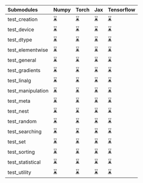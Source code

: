 | Submodules        | Numpy                                                                                                                           | Torch                                                                                                                           | Jax                                                                                                                             | Tensorflow                                                                                                                      |
|:------------------|:--------------------------------------------------------------------------------------------------------------------------------|:--------------------------------------------------------------------------------------------------------------------------------|:--------------------------------------------------------------------------------------------------------------------------------|:--------------------------------------------------------------------------------------------------------------------------------|
| test_creation     | <a href="https://github.com/unifyai/ivy/runs/7953434795?check_suite_focus=true" rel="noopener noreferrer" target="_blank">⌛</a> | <a href="https://github.com/unifyai/ivy/runs/7953437195?check_suite_focus=true" rel="noopener noreferrer" target="_blank">⌛</a> | <a href="https://github.com/unifyai/ivy/runs/7953439630?check_suite_focus=true" rel="noopener noreferrer" target="_blank">⌛</a> | <a href="https://github.com/unifyai/ivy/runs/7953442555?check_suite_focus=true" rel="noopener noreferrer" target="_blank">⌛</a> |
| test_device       | <a href="https://github.com/unifyai/ivy/runs/7953434963?check_suite_focus=true" rel="noopener noreferrer" target="_blank">⌛</a> | <a href="https://github.com/unifyai/ivy/runs/7953437355?check_suite_focus=true" rel="noopener noreferrer" target="_blank">⌛</a> | <a href="https://github.com/unifyai/ivy/runs/7953439843?check_suite_focus=true" rel="noopener noreferrer" target="_blank">⌛</a> | <a href="https://github.com/unifyai/ivy/runs/7953442827?check_suite_focus=true" rel="noopener noreferrer" target="_blank">⌛</a> |
| test_dtype        | <a href="https://github.com/unifyai/ivy/runs/7953435108?check_suite_focus=true" rel="noopener noreferrer" target="_blank">⌛</a> | <a href="https://github.com/unifyai/ivy/runs/7953437487?check_suite_focus=true" rel="noopener noreferrer" target="_blank">⌛</a> | <a href="https://github.com/unifyai/ivy/runs/7953440000?check_suite_focus=true" rel="noopener noreferrer" target="_blank">⌛</a> | <a href="https://github.com/unifyai/ivy/runs/7953443026?check_suite_focus=true" rel="noopener noreferrer" target="_blank">⌛</a> |
| test_elementwise  | <a href="https://github.com/unifyai/ivy/runs/7953435270?check_suite_focus=true" rel="noopener noreferrer" target="_blank">⌛</a> | <a href="https://github.com/unifyai/ivy/runs/7953437633?check_suite_focus=true" rel="noopener noreferrer" target="_blank">⌛</a> | <a href="https://github.com/unifyai/ivy/runs/7953440152?check_suite_focus=true" rel="noopener noreferrer" target="_blank">⌛</a> | <a href="https://github.com/unifyai/ivy/runs/7953443201?check_suite_focus=true" rel="noopener noreferrer" target="_blank">⌛</a> |
| test_general      | <a href="https://github.com/unifyai/ivy/runs/7953435419?check_suite_focus=true" rel="noopener noreferrer" target="_blank">⌛</a> | <a href="https://github.com/unifyai/ivy/runs/7953437763?check_suite_focus=true" rel="noopener noreferrer" target="_blank">⌛</a> | <a href="https://github.com/unifyai/ivy/runs/7953440317?check_suite_focus=true" rel="noopener noreferrer" target="_blank">⌛</a> | <a href="https://github.com/unifyai/ivy/runs/7953443393?check_suite_focus=true" rel="noopener noreferrer" target="_blank">⌛</a> |
| test_gradients    | <a href="https://github.com/unifyai/ivy/runs/7953435584?check_suite_focus=true" rel="noopener noreferrer" target="_blank">⌛</a> | <a href="https://github.com/unifyai/ivy/runs/7953437906?check_suite_focus=true" rel="noopener noreferrer" target="_blank">⌛</a> | <a href="https://github.com/unifyai/ivy/runs/7953440467?check_suite_focus=true" rel="noopener noreferrer" target="_blank">⌛</a> | <a href="https://github.com/unifyai/ivy/runs/7953443557?check_suite_focus=true" rel="noopener noreferrer" target="_blank">⌛</a> |
| test_linalg       | <a href="https://github.com/unifyai/ivy/runs/7953435722?check_suite_focus=true" rel="noopener noreferrer" target="_blank">⌛</a> | <a href="https://github.com/unifyai/ivy/runs/7953438049?check_suite_focus=true" rel="noopener noreferrer" target="_blank">⌛</a> | <a href="https://github.com/unifyai/ivy/runs/7953440636?check_suite_focus=true" rel="noopener noreferrer" target="_blank">⌛</a> | <a href="https://github.com/unifyai/ivy/runs/7953443713?check_suite_focus=true" rel="noopener noreferrer" target="_blank">⌛</a> |
| test_manipulation | <a href="https://github.com/unifyai/ivy/runs/7953435867?check_suite_focus=true" rel="noopener noreferrer" target="_blank">⌛</a> | <a href="https://github.com/unifyai/ivy/runs/7953438199?check_suite_focus=true" rel="noopener noreferrer" target="_blank">⌛</a> | <a href="https://github.com/unifyai/ivy/runs/7953440822?check_suite_focus=true" rel="noopener noreferrer" target="_blank">⌛</a> | <a href="https://github.com/unifyai/ivy/runs/7953443895?check_suite_focus=true" rel="noopener noreferrer" target="_blank">⌛</a> |
| test_meta         | <a href="https://github.com/unifyai/ivy/runs/7953436072?check_suite_focus=true" rel="noopener noreferrer" target="_blank">⌛</a> | <a href="https://github.com/unifyai/ivy/runs/7953438350?check_suite_focus=true" rel="noopener noreferrer" target="_blank">⌛</a> | <a href="https://github.com/unifyai/ivy/runs/7953441035?check_suite_focus=true" rel="noopener noreferrer" target="_blank">⌛</a> | <a href="https://github.com/unifyai/ivy/runs/7953444061?check_suite_focus=true" rel="noopener noreferrer" target="_blank">⌛</a> |
| test_nest         | <a href="https://github.com/unifyai/ivy/runs/7953436206?check_suite_focus=true" rel="noopener noreferrer" target="_blank">⌛</a> | <a href="https://github.com/unifyai/ivy/runs/7953438457?check_suite_focus=true" rel="noopener noreferrer" target="_blank">⌛</a> | <a href="https://github.com/unifyai/ivy/runs/7953441184?check_suite_focus=true" rel="noopener noreferrer" target="_blank">⌛</a> | <a href="https://github.com/unifyai/ivy/runs/7953444285?check_suite_focus=true" rel="noopener noreferrer" target="_blank">⌛</a> |
| test_random       | <a href="https://github.com/unifyai/ivy/runs/7953436333?check_suite_focus=true" rel="noopener noreferrer" target="_blank">⌛</a> | <a href="https://github.com/unifyai/ivy/runs/7953438613?check_suite_focus=true" rel="noopener noreferrer" target="_blank">⌛</a> | <a href="https://github.com/unifyai/ivy/runs/7953441376?check_suite_focus=true" rel="noopener noreferrer" target="_blank">⌛</a> | <a href="https://github.com/unifyai/ivy/runs/7953444466?check_suite_focus=true" rel="noopener noreferrer" target="_blank">⌛</a> |
| test_searching    | <a href="https://github.com/unifyai/ivy/runs/7953436471?check_suite_focus=true" rel="noopener noreferrer" target="_blank">⌛</a> | <a href="https://github.com/unifyai/ivy/runs/7953438769?check_suite_focus=true" rel="noopener noreferrer" target="_blank">⌛</a> | <a href="https://github.com/unifyai/ivy/runs/7953441557?check_suite_focus=true" rel="noopener noreferrer" target="_blank">⌛</a> | <a href="https://github.com/unifyai/ivy/runs/7953444619?check_suite_focus=true" rel="noopener noreferrer" target="_blank">⌛</a> |
| test_set          | <a href="https://github.com/unifyai/ivy/runs/7953436636?check_suite_focus=true" rel="noopener noreferrer" target="_blank">⌛</a> | <a href="https://github.com/unifyai/ivy/runs/7953438937?check_suite_focus=true" rel="noopener noreferrer" target="_blank">⌛</a> | <a href="https://github.com/unifyai/ivy/runs/7953441745?check_suite_focus=true" rel="noopener noreferrer" target="_blank">⌛</a> | <a href="https://github.com/unifyai/ivy/runs/7953444788?check_suite_focus=true" rel="noopener noreferrer" target="_blank">⌛</a> |
| test_sorting      | <a href="https://github.com/unifyai/ivy/runs/7953436756?check_suite_focus=true" rel="noopener noreferrer" target="_blank">⌛</a> | <a href="https://github.com/unifyai/ivy/runs/7953439120?check_suite_focus=true" rel="noopener noreferrer" target="_blank">⌛</a> | <a href="https://github.com/unifyai/ivy/runs/7953441932?check_suite_focus=true" rel="noopener noreferrer" target="_blank">⌛</a> | <a href="https://github.com/unifyai/ivy/runs/7953444956?check_suite_focus=true" rel="noopener noreferrer" target="_blank">⌛</a> |
| test_statistical  | <a href="https://github.com/unifyai/ivy/runs/7953436919?check_suite_focus=true" rel="noopener noreferrer" target="_blank">⌛</a> | <a href="https://github.com/unifyai/ivy/runs/7953439309?check_suite_focus=true" rel="noopener noreferrer" target="_blank">⌛</a> | <a href="https://github.com/unifyai/ivy/runs/7953442145?check_suite_focus=true" rel="noopener noreferrer" target="_blank">⌛</a> | <a href="https://github.com/unifyai/ivy/runs/7953445134?check_suite_focus=true" rel="noopener noreferrer" target="_blank">⌛</a> |
| test_utility      | <a href="https://github.com/unifyai/ivy/runs/7953437073?check_suite_focus=true" rel="noopener noreferrer" target="_blank">⌛</a> | <a href="https://github.com/unifyai/ivy/runs/7953439474?check_suite_focus=true" rel="noopener noreferrer" target="_blank">⌛</a> | <a href="https://github.com/unifyai/ivy/runs/7953442372?check_suite_focus=true" rel="noopener noreferrer" target="_blank">⌛</a> | <a href="https://github.com/unifyai/ivy/runs/7953445315?check_suite_focus=true" rel="noopener noreferrer" target="_blank">⌛</a> |